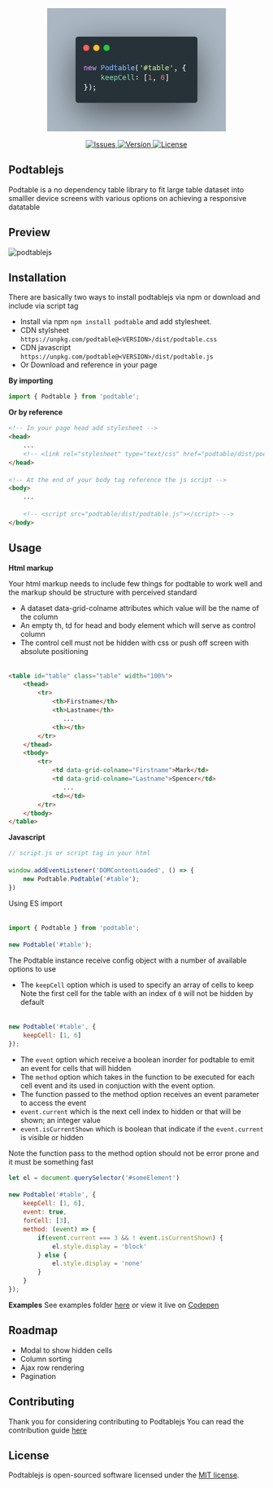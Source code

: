 <p align="center"><img src="/art/code.png" alt="podtable code"></p>

<p align="center">
    <a href="https://github.com/inlogicstudio/podtable">
        <img src="https://img.shields.io/github/issues/inlogicstudio/podtable" alt="Issues">
    </a>
    <a href="https://github.com/inlogicstudio/podtable">
        <img src="https://img.shields.io/badge/npm-v1.0.3-blue" alt="Version">
    </a>
    <a href="https://github.com/inlogicstudio/podtable">
        <img src="https://img.shields.io/github/license/inlogicstudio/podtable" alt="License">
    </a>
</p>

## Podtablejs

Podtable is a no dependency table library to fit large table dataset into smalller device screens with various options on achieving a responsive datatable

## Preview

![podtablejs](https://github.com/inlogicstudio/podtable/blob/dev/art/podtablejs.png)

## Installation

There are basically two ways to install podtablejs via npm or download and include via script tag

* Install via npm `npm install podtable` and add stylesheet.
* CDN stylsheet `https://unpkg.com/podtable@<VERSION>/dist/podtable.css` 
* CDN javascript `https://unpkg.com/podtable@<VERSION>/dist/podtable.js`
* Or Download and reference in your page


**By importing**
```js
import { Podtable } from 'podtable';
```

**Or by reference**
```html
<!-- In your page head add stylesheet -->
<head>
    ...
    <!-- <link rel="stylesheet" type="text/css" href="podtable/dist/podtable.css"> -->
</head>

<!-- At the end of your body tag reference the js script -->
<body>
    ...

    <!-- <script src="podtable/dist/podtable.js"></script> -->
</body>
```

## Usage

**Html markup**

Your html markup needs to include few things for podtable to work well and the markup should be structure with perceived standard 

* A dataset data-grid-colname attributes which value will be the name of the column
* An empty th, td for head and body element which will serve as control column
* The control cell must not be hidden with css or push off screen with absolute positioning

```html

<table id="table" class="table" width="100%">
    <thead>
        <tr>
            <th>Firstname</th>
            <th>Lastname</th>
               ...
            <th></th>
        </tr>
    </thead>
    <tbody>
        <tr>
            <td data-grid-colname="Firstname">Mark</td>
            <td data-grid-colname="Lastname">Spencer</td>
               ...
            <td></td>
        </tr>
    </tbody>
</table>

```

**Javascript**

```js
// script.js or script tag in your html

window.addEventListener('DOMContentLoaded', () => {
    new Podtable.Podtable('#table');
})

```
Using ES import

```js

import { Podtable } from 'podtable';

new Podtable('#table');

```

The Podtable instance receive config object with a number of available options to use

* The `keepCell` option which is used to specify an array of cells to keep
Note the first cell for the table with an index of `0` will not be hidden by default

```js

new Podtable('#table', {
    keepCell: [1, 6]
});

```

* The `event` option which receive a boolean inorder for podtable to emit an event for cells that will hidden
* The `method` option which takes in the function to  be executed for each cell event and its used in conjuction with the event option.
* The function passed to the method option receives an event parameter to access the event 
* `event.current` which is the next cell index to hidden or that will be shown; an integer value
* `event.isCurrentShown` which is boolean that indicate if the `event.current` is visible or hidden

Note the function pass to the method option should not be error prone and it must be something fast

```js
let el = document.querySelector('#someElement')

new Podtable('#table', {
    keepCell: [1, 6],
    event: true,
    forCell: [3],
    method: (event) => {
        if(event.current === 3 && ! event.isCurrentShown) {
            el.style.display = 'block'
        } else {
            el.style.display = 'none'
        }
    }
});

```

**Examples**
See examples folder [here](examples/index.html) or view it live on [Codepen](https://codepen.io/inlogicstudio/pen/BaZyyGZ)

## Roadmap

* Modal to show hidden cells
* Column sorting
* Ajax row rendering
* Pagination

## Contributing

Thank you for considering contributing to Podtablejs You can read the contribution guide [here](.github/CONTRIBUTING.md)

## License

Podtablejs is open-sourced software licensed under the [MIT license](LICENSE.md).